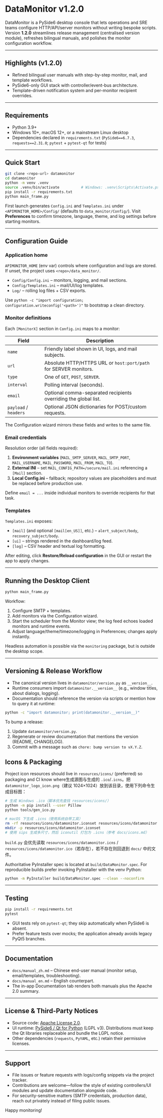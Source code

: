 # DataMonitor v1.2.0

DataMonitor is a PySide6 desktop console that lets operations and SRE teams configure HTTP/API/server monitors without writing bespoke scripts. Version **1.2.0** streamlines release management (centralised version module), refreshes bilingual manuals, and polishes the monitor configuration workflow.

---

## Highlights (v1.2.0)

- Refined bilingual user manuals with step-by-step monitor, mail, and template workflows.
- PySide6-only GUI stack with controller/event-bus architecture.
- Template-driven notification system and per-monitor recipient overrides.

---

## Requirements

- Python 3.9+
- Windows 10+, macOS 12+, or a mainstream Linux desktop
- Dependencies declared in `requirements.txt` (`PySide6==6.7.3`, `requests==2.31.0`; `pytest` + `pytest-qt` for tests)

---

## Quick Start

```bash
git clone <repo-url> datamonitor
cd datamonitor
python -m venv .venv
source .venv/bin/activate          # Windows: .venv\Scripts\Activate.ps1
pip install -r requirements.txt
python main_frame.py
```

First launch generates `Config.ini` and `Templates.ini` under `<APIMONITOR_HOME>/Config/` (defaults to `data_monitor/Config/`). Visit **Preferences** to confirm timezone, language, theme, and log settings before starting monitors.

---

## Configuration Guide

### Application home

`APIMONITOR_HOME` (env var) controls where configuration and logs are stored. If unset, the project uses `<repo>/data_monitor/`.

- `Config/Config.ini` – monitors, logging, and mail sections.
- `Config/Templates.ini` – mail/UI/log templates.
- `Log/` – rolling log files + CSV exports.

Use `python -c "import configuration; configuration.writeconfig('<path>')"` to bootstrap a clean directory.

### Monitor definitions

Each `[MonitorX]` section in `Config.ini` maps to a monitor:

| Field | Description |
| --- | --- |
| `name` | Friendly label shown in UI, logs, and mail subjects. |
| `url` | Absolute HTTP/HTTPS URL or `host:port/path` for SERVER monitors. |
| `type` | One of `GET`, `POST`, `SERVER`. |
| `interval` | Polling interval (seconds). |
| `email` | Optional comma-separated recipients overriding the global list. |
| `payload` / `headers` | Optional JSON dictionaries for POST/custom requests. |

The Configuration wizard mirrors these fields and writes to the same file.

### Email credentials

Resolution order (all fields required):

1. **Environment variables** (`MAIL_SMTP_SERVER`, `MAIL_SMTP_PORT`, `MAIL_USERNAME`, `MAIL_PASSWORD`, `MAIL_FROM`, `MAIL_TO`).
2. **External INI** – set `MAIL_CONFIG_PATH=/secure/mail.ini` referencing a `[Mail]` section.
3. **Local Config.ini** – fallback; repository values are placeholders and must be replaced before production use.

Define `email = ...` inside individual monitors to override recipients for that task.

### Templates

`Templates.ini` exposes:

- `[mail]` (and optional `[mail[en_US]]`, etc.) – `alert_subject/body`, `recovery_subject/body`.
- `[ui]` – strings rendered in the dashboard/log feed.
- `[log]` – CSV header and textual log formatting.

After editing, click **Restore/Reload configuration** in the GUI or restart the app to apply changes.

---

## Running the Desktop Client

```bash
python main_frame.py
```

Workflow:

1. Configure SMTP + templates.
2. Add monitors via the Configuration wizard.
3. Start the scheduler from the Monitor view; the log feed echoes loaded monitors and runtime events.
4. Adjust language/theme/timezone/logging in Preferences; changes apply instantly.

Headless automation is possible via the `monitoring` package, but is outside the desktop scope.

---

## Versioning & Release Workflow

- The canonical version lives in `datamonitor/version.py` as `__version__`.
- Runtime consumers import `datamonitor.__version__` (e.g., window titles, about dialogs, logging).
- Documentation should reference the version via scripts or mention how to query it at runtime:

```bash
python -c "import datamonitor; print(datamonitor.__version__)"
```

To bump a release:

1. Update `datamonitor/version.py`.
2. Regenerate or review documentation that mentions the version (README, CHANGELOG).
3. Commit with a message such as `chore: bump version to vX.Y.Z`.

## Icons & Packaging

Project icon resources should live in `resources/icons/` (preferred) so packaging and CI know
where生成源图与生成的 `.ico`/`.icns`。把 `datamonitor_logo_icon.png`（建议 1024×1024）放到该目录，使用下列命令生成目标图：

```bash
# 生成 Windows .ico（脚本优先查找 resources/icons/）
python -m pip install --user Pillow
python tools/gen_ico.py

# macOS 下生成 .icns（使用系统自带工具）
rm -rf resources/icons/datamonitor.iconset resources/icons/datamonitor.icns
mkdir -p resources/icons/datamonitor.iconset
# 使用 sips 生成多尺寸，然后 iconutil 打包为 .icns（参考 docs/icons.md）
```

`build.py` 会优先读取 `resources/icons/datamonitor.icns` / `resources/icons/datamonitor.ico`（若存在），若不存在则回退到 `docs/` 中的文件。

Authoritative PyInstaller spec is located at `build/DataMonitor.spec`. For
reproducible builds prefer invoking PyInstaller with the venv Python:

```bash
python -m PyInstaller build/DataMonitor.spec --clean --noconfirm
```


---

## Testing

```bash
pip install -r requirements.txt
pytest
```

- GUI tests rely on `pytest-qt`; they skip automatically when PySide6 is absent.
- Prefer feature tests over mocks; the application already avoids legacy PyQt5 branches.

---

## Documentation

- `docs/manual_zh.md` – Chinese end-user manual (monitor setup, email/templates, troubleshooting).
- `docs/manual_en.md` – English counterpart.
- The in-app Documentation tab renders both manuals plus the Apache 2.0 summary.

---

## License & Third-Party Notices

- Source code: [Apache License 2.0](LICENSE).
- UI runtime: [PySide6 / Qt for Python](https://doc.qt.io/qtforpython/) (LGPL v3). Distributions must keep the Qt libraries replaceable and bundle the LGPL notice.
- Other dependencies (`requests`, `PyYAML`, etc.) retain their permissive licenses.

---

## Support

- File issues or feature requests with logs/config snippets via the project tracker.
- Contributions are welcome—follow the style of existing controllers/UI modules and update documentation alongside code.
- For security-sensitive matters (SMTP credentials, production data), reach out privately instead of filing public issues.

Happy monitoring!
